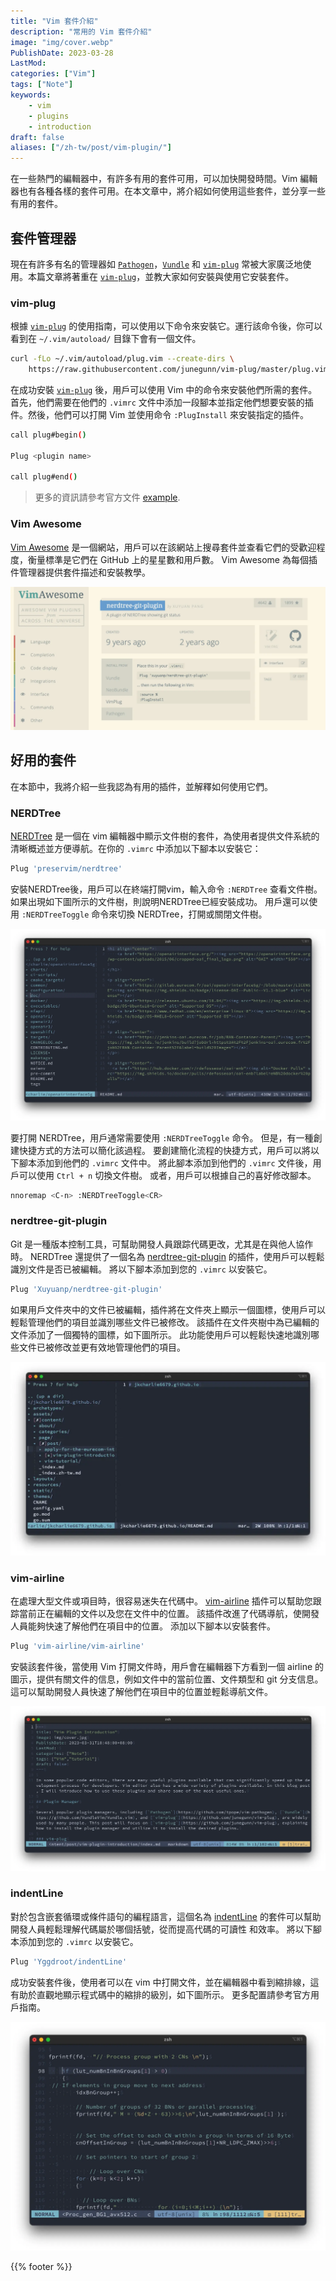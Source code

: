 ```yaml
---
title: "Vim 套件介紹"
description: "常用的 Vim 套件介紹"
image: "img/cover.webp"
PublishDate: 2023-03-28
LastMod: 
categories: ["Vim"]
tags: ["Note"]
keywords:
    - vim
    - plugins
    - introduction
draft: false
aliases: ["/zh-tw/post/vim-plugin/"]
---
```


在一些熱門的編輯器中，有許多有用的套件可用，可以加快開發時間。Vim 編輯器也有各種各樣的套件可用。在本文章中，將介紹如何使用這些套件，並分享一些有用的套件。

## 套件管理器

現在有許多有名的管理器如 [`Pathogen`](https://github.com/tpope/vim-pathogen)，[`Vundle`](https://github.com/VundleVim/Vundle.vim) 和 [`vim-plug`](https://github.com/junegunn/vim-plug) 常被大家廣泛地使用。本篇文章將著重在 [`vim-plug`](https://github.com/junegunn/vim-plug)，並教大家如何安裝與使用它安裝套件。

### vim-plug

根據 [`vim-plug`](https://github.com/junegunn/vim-plug) 的使用指南，可以使用以下命令來安裝它。運行該命令後，你可以看到在 `~/.vim/autoload/` 目錄下會有一個文件。

```bash
curl -fLo ~/.vim/autoload/plug.vim --create-dirs \
    https://raw.githubusercontent.com/junegunn/vim-plug/master/plug.vim
```

在成功安裝 [`vim-plug`](https://github.com/junegunn/vim-plug) 後，用戶可以使用 Vim 中的命令來安裝他們所需的套件。首先，他們需要在他們的 `.vimrc` 文件中添加一段腳本並指定他們想要安裝的插件。然後，他們可以打開 Vim 並使用命令 `:PlugInstall` 來安裝指定的插件。

```bash
call plug#begin()

Plug <plugin name>

call plug#end()
```

> 更多的資訊請參考官方文件 [example](https://github.com/junegunn/vim-plug#example).

### Vim Awesome

[Vim Awesome](https://vimawesome.com/) 是一個網站，用戶可以在該網站上搜尋套件並查看它們的受歡迎程度，衡量標準是它們在 GitHub 上的星星數和用戶數。 Vim Awesome 為每個插件管理器提供套件描述和安裝教學。

![vimawesome](img/vimawesome.webp)

## 好用的套件

在本節中，我將介紹一些我認為有用的插件，並解釋如何使用它們。

### NERDTree

[NERDTree](https://github.com/preservim/nerdtree) 是一個在 vim 編輯器中顯示文件樹的套件，為使用者提供文件系統的清晰概述並方便導航。在你的 `.vimrc` 中添加以下腳本以安裝它：

```bash
Plug 'preservim/nerdtree'
```

安裝NERDTree後，用戶可以在終端打開vim，輸入命令 `:NERDTree` 查看文件樹。 如果出現如下圖所示的文件樹，則說明NERDTree已經安裝成功。 用戶還可以使用 `:NERDTreeToggle` 命令來切換 NERDTree，打開或關閉文件樹。

![nerdtree](img/nerdtree.webp)

要打開 NERDTree，用戶通常需要使用 `:NERDTreeToggle` 命令。 但是，有一種創建快捷方式的方法可以簡化該過程。 要創建簡化流程的快捷方式，用戶可以將以下腳本添加到他們的 `.vimrc` 文件中。 將此腳本添加到他們的 `.vimrc` 文件後，用戶可以使用 `Ctrl + n` 切換文件樹。 或者，用戶可以根據自己的喜好修改腳本。

```bash
nnoremap <C-n> :NERDTreeToggle<CR>
```

### nerdtree-git-plugin

Git 是一種版本控制工具，可幫助開發人員跟踪代碼更改，尤其是在與他人協作時。 NERDTree 還提供了一個名為 [nerdtree-git-plugin](https://github.com/Xuyuanp/nerdtree-git-plugin) 的插件，使用戶可以輕鬆識別文件是否已被編輯。 將以下腳本添加到您的 `.vimrc` 以安裝它。

```bash
Plug 'Xuyuanp/nerdtree-git-plugin'
```

如果用戶文件夾中的文件已被編輯，插件將在文件夾上顯示一個圖標，使用戶可以輕鬆管理他們的項目並識別哪些文件已被修改。 該插件在文件夾樹中為已編輯的文件添加了一個獨特的圖標，如下圖所示。 此功能使用戶可以輕鬆快速地識別哪些文件已被修改並更有效地管理他們的項目。

![nerdtree-git-plugin](img/nerdtree-git-plugin.webp)

### vim-airline

在處理大型文件或項目時，很容易迷失在代碼中。 [vim-airline](https://github.com/vim-airline/vim-airline) 插件可以幫助您跟踪當前正在編輯的文件以及您在文件中的位置。 該插件改進了代碼導航，使開發人員能夠快速了解他們在項目中的位置。 添加以下腳本以安裝套件。

```bash
Plug 'vim-airline/vim-airline'
```

安裝該套件後，當使用 Vim 打開文件時，用戶會在編輯器下方看到一個 airline 的圖示，提供有關文件的信息，例如文件中的當前位置、文件類型和 git 分支信息。 這可以幫助開發人員快速了解他們在項目中的位置並輕鬆導航文件。

![vim-airline](img/vim-airline.webp)

### indentLine

對於包含嵌套循環或條件語句的編程語言，這個名為 [indentLine](https://github.com/Yggdroot/indentLine) 的套件可以幫助開發人員輕鬆理解代碼屬於哪個括號，從而提高代碼的可讀性 和效率。 將以下腳本添加到您的 `.vimrc` 以安裝它。

```bash
Plug 'Yggdroot/indentLine'
```

成功安裝套件後，使用者可以在 vim 中打開文件，並在編輯器中看到縮排線，這有助於直觀地顯示程式碼中的縮排的級別，如下圖所示。 更多配置請參考官方用戶指南。

![indentLine](img/indentLine.webp)

{{% footer %}}
